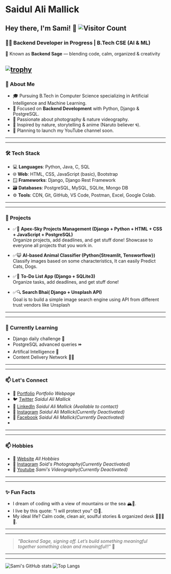 # Saidul Ali Mallick
## Hey there, I'm Sami! 👋 ![Visitor Count](https://komarev.com/ghpvc/?username=saidulalimallick04&color=blue)

### 👨‍💻 Backend Developer in Progress | B.Tech CSE (AI & ML)

🔖 Known as **Backend Sage** — blending code, calm, organized & creativity

[![trophy](https://github-profile-trophy.vercel.app/?username=saidulalimallick04&theme=darkhub)](https://github.com/ryo-ma/github-profile-trophy)
---

### 🚀 About Me

- 🎓 Pursuing B.Tech in Computer Science specializing in Artificial Intelligence and Machine Learning.
- 🧠 Focused on **Backend Development** with Python, Django & PostgreSQL.
- 📸 Passionate about photography & nature videography.
- 🌿 Inspired by nature, storytelling & anime (Naruto believer 🌀).
- 🎥 Planning to launch my YouTube channel soon.

---
---
### 🛠️ Tech Stack

- 💻 **Languages**: Python, Java, C, SQL
- 🌐 **Web**: HTML, CSS, JavaScript (basic), Bootstrap
- 🪟 **Frameworks**: Django, Django Rest Framework
- 🗃️ **Databases**: PostgreSQL, MySQL, SQLite, Mongo DB
- ⚙️ **Tools**: CDN, Git, GitHub, VS Code, Postman, Excel, Google Colab.

---
---
### 📌 Projects

- ✅🧩 **Apex-Sky Projects Management (Django + Python + HTML + CSS + JavaScript + PostgreSQL)**  
  Organize projects, add deadlines, and get stuff done! Showcase to everyone all projects that you work in.

- ✅😺 **AI-based Animal Classifier (Python{Streamlit, Tensworflow})**
  Classify images based on some characteristics, It can easily Predict Cats, Dogs.

- ✅🚩 **To-Do List App (Django + SQLite3)**  
  Organize tasks, add deadlines, and get stuff done!

- ✅🔍 **Search Bhai( Django + Unsplash API)**  
  Goal is to build a  simple image search engine using API from different trust vendors like Unsplash 

---
---
### 🌱 Currently Learning

- Django daily challenge 💪
- PostgreSQL advanced queries ⏩
- Artifical Intelligence 🤖
- Content Delivery Network ⛓️‍💥

---
---

### 📫 Let's Connect

- 🔗 [Portfolio](https://saidulalimallick.pages.dev) *Portfolio Webpage*
- 🐦 [Twitter](https://x.com/saidulmallick04) *Saidul Ali Mallick*
- 💼 [LinkedIn](https://linkedin.com/in/saidulalimallick04) *Saidul Ali Mallick* _(Available to contact)_
- 📸 [Instagram](https://www.instagram.com/saidulalimallick04) *Saidul Ali Mallick*_(Currently Deactivated)_
- 📸 [Facebook](https://www.facebook.com/saidulalimallick04) *Saidul Ali Mallick*_(Currently Deactivated)_
- 
  
---
---

### 📫 Hobbies

- 🔗 [Website](https://saidulalimallick.pages.dev/hobbies) *All Hobbies*
- 📸 [Instagram](https://www.instagram.com/soidsphotography04/) *Soid's Photography*_(Currently Deactivated)_
- 💼 [Youtube](https://www.youtube.com/@samivideography04) *Sami's Videography*_(Currently Deactivated)_

---
---

### ✨ Fun Facts

- I dream of coding with a view of mountains or the sea 🏔️🌊.
- I live by this quote: "I will protect you" 😊🫡.
- My ideal life? Calm code, clean air, soulful stories & organized desk 🧘‍♂️🍃🙂.

---
---

> _"Backend Sage, signing off. Let’s build something meaningful together something clean and meaningful!!"_ 💙

---
---

![Sami's GitHub stats](https://github-readme-stats.vercel.app/api?username=saidulalimallick04&size_weight=0.5&show_icons=true&theme=radical)
![Top Langs](https://github-readme-stats.vercel.app/api/top-langs/?username=saidulalimallick04&size_weight=0.5&count_weight=0.5&theme=radical)
